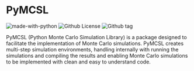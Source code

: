 # PyMCSL

![made-with-python](https://img.shields.io/badge/Made%20with-Python-1f425f.svg)
![Github License](https://img.shields.io/github/license/FilipeChagasDev/PyMCSL)
![Github tag](https://img.shields.io/github/v/tag/FilipeChagasDev/PyMCSL)
![]()

PyMCSL (Python Monte Carlo Simulation Library) is a package designed to facilitate the implementation of Monte Carlo simulations. PyMCSL creates multi-step simulation environments, handling internally with running the simulations and compiling the results and enabling Monte Carlo simulations to be implemented with clean and easy to understand code.
